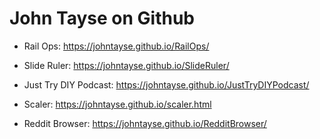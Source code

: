 # John Tayse on Github

- Rail Ops: https://johntayse.github.io/RailOps/

- Slide Ruler: https://johntayse.github.io/SlideRuler/

- Just Try DIY Podcast: https://johntayse.github.io/JustTryDIYPodcast/

- Scaler: https://johntayse.github.io/scaler.html

- Reddit Browser: https://johntayse.github.io/RedditBrowser/